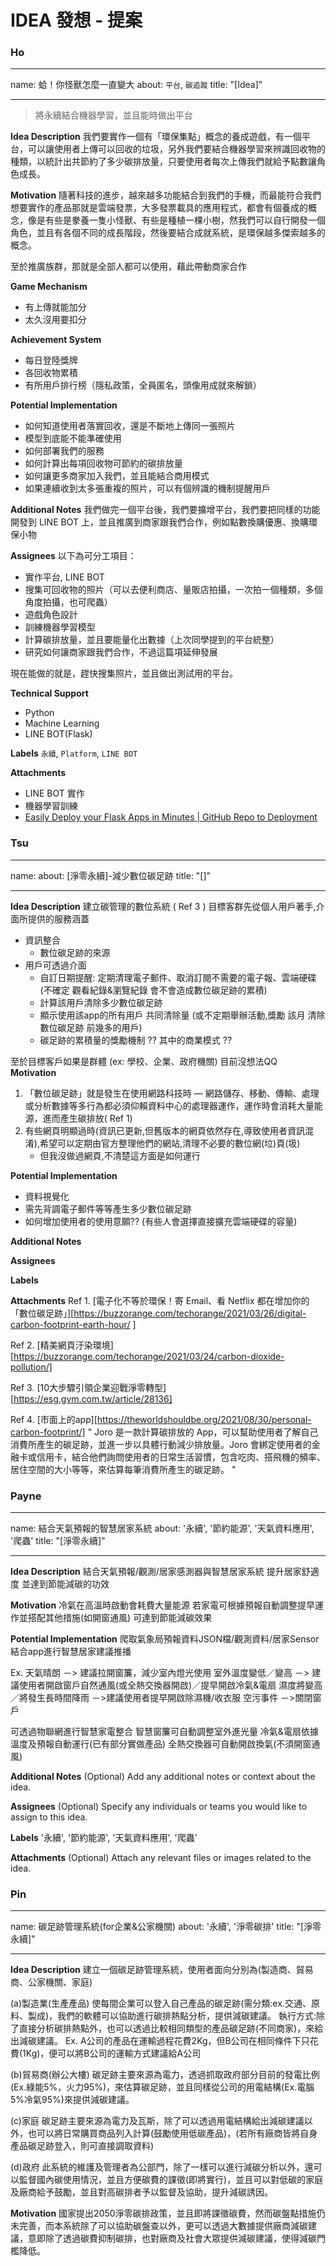 # IDEA 發想 - 提案


### Ho
---
name: 蛤！你怪獸怎麼一直變大
about: `平台`, `碳追蹤`
title: "[Idea]"

---

> 將永續結合機器學習，並且能時做出平台

**Idea Description**
我們要實作一個有「環保集點」概念的養成遊戲，有一個平台，可以讓使用者上傳可以回收的垃圾，另外我們要結合機器學習來辨識回收物的種類，以統計出共節約了多少碳排放量，只要使用者每次上傳我們就給予點數讓角色成長。

**Motivation**
隨著科技的進步，越來越多功能結合到我們的手機，而最能符合我們想要實作的產品那就是雲端發票，大多發票載具的應用程式，都會有個養成的概念，像是有些是豢養一隻小怪獸、有些是種植一棵小樹，然我們可以自行開發一個角色，並且有各個不同的成長階段，然後要結合成就系統，是環保越多傑索越多的概念。

至於推廣族群，那就是全部人都可以使用，藉此帶動商家合作

**Game Mechanism**
- 有上傳就能加分
- 太久沒用要扣分

**Achievement System**
- 每日登陸獎牌
- 各回收物累積
- 有所用戶排行榜（隱私政策，全員匿名，頭像用成就來解鎖）

**Potential Implementation**
- 如何知道使用者落實回收，還是不斷地上傳同一張照片
- 模型到底能不能準確使用
- 如何部署我們的服務
- 如何計算出每項回收物可節約的碳排放量
- 如何讓更多商家加入我們，並且能結合商用模式
- 如果連續收到太多張重複的照片，可以有個辨識的機制提醒用戶

**Additional Notes**
我們做完一個平台後，我們要擴增平台，我們要把同樣的功能開發到 LINE BOT 上，並且推廣到商家跟我們合作，例如點數換購優惠、換購環保小物

**Assignees**
以下為可分工項目：
- 實作平台, LINE BOT
- 搜集可回收物的照片（可以去便利商店、量販店拍攝，一次拍一個種類，多個角度拍攝，也可爬蟲）
- 遊戲角色設計
- 訓練機器學習模型
- 計算碳排放量，並且要能量化出數據（上次同學提到的平台統整）
- 研究如何讓商家跟我們合作，不過這篇項延伸發展


現在能做的就是，趕快搜集照片，並且做出測試用的平台。


**Technical Support**
- Python
- Machine Learning
- LINE BOT(Flask)

**Labels**
`永續`, `Platform`, `LINE BOT`

**Attachments**
- LINE BOT 實作
- 機器學習訓練
- [Easily Deploy your Flask Apps in Minutes | GitHub Repo to Deployment](https://www.youtube.com/watch?v=FwaXvvcWxgo)


### Tsu 
---
name: 
about: [淨零永續]-減少數位碳足跡
title: "[]"

---

**Idea Description**
建立碳管理的數位系統 ( Ref 3 )
目標客群先從個人用戶著手,介面所提供的服務涵蓋
* 資訊整合
    * 數位碳足跡的來源
* 用戶可透過介面
    * 自訂日期提醒: 定期清理電子郵件、取消訂閱不需要的電子報、雲端硬碟 
    (不確定 觀看紀錄&瀏覽紀錄 會不會造成數位碳足跡的累積)
    * 計算該用戶清除多少數位碳足跡
    * 顯示使用該app的所有用戶 共同清除量 (或不定期舉辦活動,獎勵 該月 清除數位碳足跡 前幾多的用戶)
    * 碳足跡的累積量的獎勵機制 ?? 其中的商業模式 ??

至於目標客戶如果是群體 (ex: 學校、企業、政府機關)
目前沒想法QQ
**Motivation**
1. 「數位碳足跡」就是發生在使用網路科技時 — 網路儲存、移動、傳輸、處理或分析數據等多行為都必須仰賴資料中心的處理器運作，運作時會消耗大量能源，進而產生碳排放( Ref 1)
2. 有些網頁明顯過時(資訊已更新,但舊版本的網頁依然存在,導致使用者資訊混淆),希望可以定期由官方整理他們的網站,清理不必要的數位網(垃)頁(圾) 
    * 但我沒做過網頁,不清楚這方面是如何運行

**Potential Implementation**
* 資料視覺化
* 需先背調電子郵件等等產生多少數位碳足跡
* 如何增加使用者的使用意願?? (有些人會選擇直接擴充雲端硬碟的容量)

**Additional Notes**

**Assignees**

**Labels**

**Attachments**
Ref 1.
[電子化不等於環保！寄 Email、看 Netflix 都在增加你的「數位碳足跡」][https://buzzorange.com/techorange/2021/03/26/digital-carbon-footprint-earth-hour/
]

Ref 2.
[精美網頁汙染環境][https://buzzorange.com/techorange/2021/03/24/carbon-dioxide-pollution/]

Ref 3.
[10大步驟引領企業迎戰淨零轉型][https://esg.gvm.com.tw/article/28136]

Ref 4. 
[市面上的app][https://theworldshouldbe.org/2021/08/30/personal-carbon-footprint/]
"
Joro 是一款計算碳排放的 App，可以幫助使用者了解自己消費所產生的碳足跡，並進一步以具體行動減少排放量。Joro 會綁定使用者的金融卡或信用卡，結合他們詢問使用者的日常生活習慣，包含吃肉、搭飛機的頻率、居住空間的大小等等，來估算每筆消費所產生的碳足跡。
"

### Payne
---
name: 結合天氣預報的智慧居家系統
about: '永續', '節約能源', '天氣資料應用', '爬蟲'
title: "[淨零永續]"

---

**Idea Description**
結合天氣預報/觀測/居家感測器與智慧居家系統
提升居家舒適度
並達到節能減碳的功效


**Motivation**
冷氣在高溫時啟動會耗費大量能源
若家電可根據預報自動調整提早運作並搭配其他措施(如開窗通風)
可達到節能減碳效果

**Potential Implementation**
爬取氣象局預報資料JSON檔/觀測資料/居家Sensor
結合app進行智慧居家建議推播

Ex. 天氣晴朗 －> 建議拉開窗簾，減少室內燈光使用
    室外溫度變低／變高 －> 建議使用者開啟窗戶自然通風(或全熱交換器開啟)／提早開啟冷氣&電扇
    濕度將變高／將發生長時間降雨 －>建議使用者提早開啟除濕機/收衣服
    空污事件 －>關閉窗戶
    
    
可透過物聯網進行智慧家電整合
智慧窗簾可自動調整室外進光量
冷氣&電扇依據溫度及預報自動運行(已有部分實做產品)
全熱交換器可自動開啟換氣(不須開窗通風)

**Additional Notes**
(Optional) Add any additional notes or context about the idea.

**Assignees**
(Optional) Specify any individuals or teams you would like to assign to this idea.

**Labels**
'永續', '節約能源', '天氣資料應用', '爬蟲'

**Attachments**
(Optional) Attach any relevant files or images related to the idea.




### Pin
---
name: 碳足跡管理系統(for企業&公家機關)
about: '永續', '淨零碳排'
title: "[淨零永續]"

---

**Idea Description**
建立一個碳足跡管理系統，使用者面向分別為(製造商、貿易商、公家機關、家庭)

(a)製造業(生產產品)
使每間企業可以登入自己產品的碳足跡(需分類:ex.交通、原料、製成)，我們的軟體可以協助進行碳排熱點分析，提供減碳建議。
執行方式:除了直接分析碳排熱點外，也可以透過比較相同類型的產品碳足跡(不同商家)，來給出減碳建議。
Ex. A公司的產品在運輸過程花費2Kg，但B公司在相同條件下只花費(1Kg)，便可以將B公司的運輸方式建議給A公司

(b)貿易商(辦公大樓)
碳足跡主要來源為電力，透過抓取政府部分目前的發電比例(Ex.綠能5%，火力95%)，來估算碳足跡，並且同樣從公司的用電結構(Ex.電腦5%冷氣95%)來提供減碳建議。

(c)家庭
碳足跡主要來源為電力及瓦斯，除了可以透過用電結構給出減碳建議以外，也可以將日常購買商品列入計算(鼓勵使用低碳產品)，(若所有廠商皆將自身產品碳足跡登入，則可直接調取資料)

(d)政府
此系統的維護及管理者為公部門，除了一樣可以進行減碳分析以外，還可以監督國內碳使用情況，並且方便碳費的課徵(即將實行)，並且可以對低碳的家庭及廠商給予鼓勵，並且對高碳排者予以監督及協助，提升減碳誘因。

**Motivation**
國家提出2050淨零碳排政策，並且即將課徵碳費，然而碳盤點措施仍未完善，而本系統除了可以協助碳盤查以外，更可以透過大數據提供廠商減碳建議，意即除了透過碳費抑制碳排，也對廠商及社會大眾提供減碳建議，使得減碳門檻降低。
